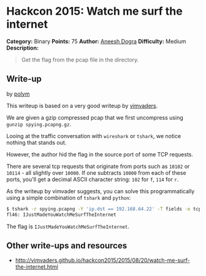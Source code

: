 # Hackcon 2015: Watch me surf the internet

**Category:** Binary
**Points:** 75
**Author:** [Aneesh Dogra](https://github.com/lionaneesh)
**Difficulty:** Medium
**Description:** 

> Get the flag from the pcap file in the directory.

## Write-up

by [polym](https://github.com/abpolym)

This writeup is based on a very good writeup by [vimvaders](http://vimvaders.github.io/hackcon2015/2015/08/20/watch-me-surf-the-internet.html).

We are given a gzip compressed pcap that we first uncompress using `gunzip spying.pcapng.gz`.

Looing at the traffic conversation with `wireshark` or `tshark`, we notice nothing that stands out.

However, the author hid the flag in the source port of some TCP requests.

There are several tcp requests that originate from ports such as `10102` or `10114` - all slightly over `10000`.
If one subtracts `10000` from each of these ports, you'll get a decimal ASCII character string: `102` for `f`, `114` for `r`.

As the writeup by vimvader suggests, you can solve this programmatically using a simple combination of `tshark` and `python`:

```bash
$ tshark -r spying.pcapng -Y 'ip.dst == 192.168.64.22' -T fields -e tcp.srcport | python -c 'import sys; print "".join(chr(int(port) - 10000) for port in sys.stdin.readlines())'
fl46: IJustMadeYouWatchMeSurfTheInternet
```

The flag is `IJustMadeYouWatchMeSurfTheInternet`.

## Other write-ups and resources

* <http://vimvaders.github.io/hackcon2015/2015/08/20/watch-me-surf-the-internet.html>

